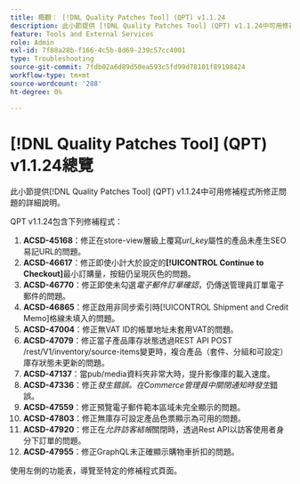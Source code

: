 ```yaml
---
title: 概觀： [!DNL Quality Patches Tool] (QPT) v1.1.24
description: 此小節提供 [!DNL Quality Patches Tool] (QPT) v1.1.24中可用修補程式所修正問題的詳細說明。
feature: Tools and External Services
role: Admin
exl-id: 7f88a28b-f166-4c5b-8d69-239c57cc4001
type: Troubleshooting
source-git-commit: 7fdb02a6d89d50ea593c5fd99d78101f89198424
workflow-type: tm+mt
source-wordcount: '288'
ht-degree: 0%

---
```


# [!DNL Quality Patches Tool] (QPT) v1.1.24總覽

此小節提供[!DNL Quality Patches Tool] (QPT) v1.1.24中可用修補程式所修正問題的詳細說明。

QPT v1.1.24包含下列修補程式：

1. **ACSD-45168**：修正在store-view層級上覆寫&#x200B;*url_key*&#x200B;屬性的產品未產生SEO易記URL的問題。
1. **ACSD-46617**：修正即使小計大於設定的&#x200B;**[!UICONTROL Continue to Checkout]**&#x200B;最小訂購量&#x200B;*，*&#x200B;按鈕仍呈現灰色的問題。
1. **ACSD-46770**：修正即使未勾選&#x200B;*電子郵件訂單確認*，仍傳送管理員訂單電子郵件的問題。
1. **ACSD-46865**：修正啟用非同步索引時[!UICONTROL Shipment and Credit Memo]格線未填入的問題。
1. **ACSD-47004**：修正無VAT ID的帳單地址未套用VAT的問題。
1. **ACSD-47079**：修正當子產品庫存狀態透過REST API POST /rest/V1/inventory/source-items變更時，複合產品（套件、分組和可設定）庫存狀態未更新的問題。
1. **ACSD-47137**：當pub/media資料夾非常大時，提升影像庫的載入速度。
1. **ACSD-47336**：修正&#x200B;*發生錯誤。在Commerce管理員中關閉通知時發生*&#x200B;錯誤。
1. **ACSD-47559**：修正預覽電子郵件範本區域未完全顯示的問題。
1. **ACSD-47803**：修正無庫存可設定產品色票顯示為可用的問題。
1. **ACSD-47920**：修正在&#x200B;*允許訪客結帳*&#x200B;關閉時，透過Rest API以訪客使用者身分下訂單的問題。
1. **ACSD-47955**：修正GraphQL未正確顯示購物車折扣的問題。

使用左側的功能表，導覽至特定的修補程式頁面。
